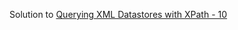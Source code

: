 Solution to [Querying XML Datastores with XPath - 10](https://www.hackerrank.com/challenges/querying-xml-datastores-with-xpath-10)